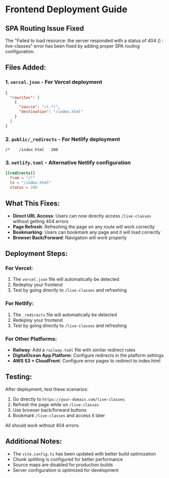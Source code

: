 # Frontend Deployment Guide

## SPA Routing Issue Fixed

The "Failed to load resource: the server responded with a status of 404 () : live-classes" error has been fixed by adding proper SPA routing configuration.

## Files Added:

### 1. `vercel.json` - For Vercel deployment
```json
{
  "rewrites": [
    {
      "source": "/(.*)",
      "destination": "/index.html"
    }
  ]
}
```

### 2. `public/_redirects` - For Netlify deployment
```
/*    /index.html   200
```

### 3. `netlify.toml` - Alternative Netlify configuration
```toml
[[redirects]]
  from = "/*"
  to = "/index.html"
  status = 200
```

## What This Fixes:

- **Direct URL Access**: Users can now directly access `/live-classes` without getting 404 errors
- **Page Refresh**: Refreshing the page on any route will work correctly
- **Bookmarking**: Users can bookmark any page and it will load correctly
- **Browser Back/Forward**: Navigation will work properly

## Deployment Steps:

### For Vercel:
1. The `vercel.json` file will automatically be detected
2. Redeploy your frontend
3. Test by going directly to `/live-classes` and refreshing

### For Netlify:
1. The `_redirects` file will automatically be detected
2. Redeploy your frontend
3. Test by going directly to `/live-classes` and refreshing

### For Other Platforms:
- **Railway**: Add a `railway.toml` file with similar redirect rules
- **DigitalOcean App Platform**: Configure redirects in the platform settings
- **AWS S3 + CloudFront**: Configure error pages to redirect to index.html

## Testing:

After deployment, test these scenarios:
1. Go directly to `https://your-domain.com/live-classes`
2. Refresh the page while on `/live-classes`
3. Use browser back/forward buttons
4. Bookmark `/live-classes` and access it later

All should work without 404 errors.

## Additional Notes:

- The `vite.config.ts` has been updated with better build optimization
- Chunk splitting is configured for better performance
- Source maps are disabled for production builds
- Server configuration is optimized for development
